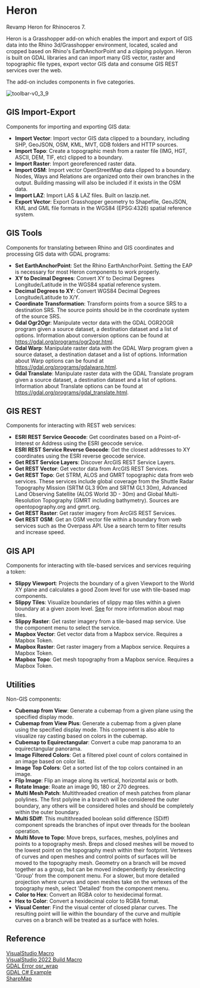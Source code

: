 # Heron

Revamp Heron for Rhinoceros 7.

Heron is a Grasshopper add-on which enables the import and export of GIS data into the Rhino 3d/Grasshopper environment, located, scaled and cropped based on Rhino's EarthAnchorPoint and a clipping polygon.  Heron is built on GDAL libraries and can import many GIS vector, raster and topographic file types, export vector GIS data and consume GIS REST services over the web.

The add-on includes components in five categories.

![toolbar-v0_3_9](https://user-images.githubusercontent.com/13613796/147161114-da93d1f6-5e9b-4884-b33e-4ace94beb404.PNG)

## GIS Import-Export

Components for importing and exporting GIS data:

- **Import Vector**: Import vector GIS data clipped to a boundary, including SHP, GeoJSON, OSM, KML, MVT, GDB folders and HTTP sources.
- **Import Topo**: Create a topographic mesh from a raster file (IMG, HGT, ASCII, DEM, TIF, etc) clipped to a boundary.
- **Import Raster**: Import georeferenced raster data.
- **Import OSM**: Import vector OpenStreetMap data clipped to a boundary. Nodes, Ways and Relations are organized onto their own branches in the output.  Building massing will also be included if it exists in the OSM data.
- **Import LAZ**: Import LAS & LAZ files. Built on laszip.net.
- **Export Vector**: Export Grasshopper geometry to Shapefile, GeoJSON, KML and GML file formats in the WGS84 (EPSG:4326) spatial reference system.

## GIS Tools

Components for translating between Rhino and GIS coordinates and processing GIS data with GDAL programs:

- **Set EarthAnchorPoint**: Set the Rhino EarthAnchorPoint.  Setting the EAP is necessary for most Heron components to work properly.
- **XY to Decimal Degrees**: Convert XY to Decimal Degrees Longitude/Latitude in the WGS84 spatial reference system.
- **Decimal Degrees to XY**: Convert WGS84 Decimal Degrees Longitude/Latitude to X/Y.
- **Coordinate Transformation**: Transform points from a source SRS to a destination SRS. The source points should be in the coordinate system of the source SRS.
- **Gdal Ogr2Ogr**: Manipulate vector data with the GDAL OGR2OGR program given a source dataset, a destination dataset and a list of options. Information about conversion options can be found at https://gdal.org/programs/ogr2ogr.html.
- **Gdal Warp**: Manipulate raster data with the GDAL Warp program given a source dataset, a destination dataset and a list of options. Information about Warp options can be found at https://gdal.org/programs/gdalwarp.html.
- **Gdal Translate**: Manipulate raster data with the GDAL Translate program given a source dataset, a destination dataset and a list of options.  Information about Translate options can be found at https://gdal.org/programs/gdal_translate.html.

## GIS REST

Components for interacting with REST web services:

- **ESRI REST Service Geocode**: Get coordinates based on a Point-of-Interest or Address using the ESRI geocode service.
- **ESRI REST Service Reverse Geocode**: Get the closest addresses to XY coordinates using the ESRI reverse geocode service.
- **Get REST Service Layers**: Discover ArcGIS REST Service Layers.
- **Get REST Vector**: Get vector data from ArcGIS REST Services.
- **Get REST Topo**: Get STRM, ALOS and GMRT topographic data from web services. These services include global coverage from the Shuttle Radar Topography Mission (SRTM GL3 90m and SRTM GL1 30m), Advanced Land Observing Satellite (ALOS World 3D - 30m) and Global Multi-Resolution Topography (GMRT including bathymetry). Sources are opentopography.org and gmrt.org.
- **Get REST Raster**: Get raster imagery from ArcGIS REST Services.
- **Get REST OSM**: Get an OSM vector file within a boundary from web services such as the Overpass API.  Use a search term to filter results and increase speed. 

## GIS API

Components for interacting with tile-based services and services requiring a token:

- **Slippy Viewport**: Projects the boundary of a given Viewport to the World XY plane and calculates a good Zoom level for use with tile-based map components.
- **Slippy Tiles**: Visualize boundaries of slippy map tiles within a given boundary at a given zoom level.  [See](https://en.wikipedia.org/wiki/Tiled_web_map) for more information about map tiles.
- **Slippy Raster**: Get raster imagery from a tile-based map service. Use the component menu to select the service.
- **Mapbox Vector**: Get vector data from a Mapbox service. Requires a Mapbox Token.
- **Mapbox Raster**: Get raster imagery from a Mapbox service. Requires a Mapbox Token.
- **Mapbox Topo**: Get mesh topography from a Mapbox service. Requires a Mapbox Token.

## Utilities

Non-GIS components:

- **Cubemap from View**: Generate a cubemap from a given plane using the specified display mode.
- **Cubemap from View Plus**: Generate a cubemap from a given plane using the specified display mode.  This component is also able to visualize ray casting based on colors in the cubemap.
- **Cubemap to Equirectangular**: Convert a cube map panorama to an equirectangular panorama.
- **Image Filtered Colors**: Get a filtered pixel count of colors contained in an image based on color list.
- **Image Top Colors**: Get a sorted list of the top colors contained in an image.
- **Flip Image**: Flip an image along its vertical, horizontal axis or both.
- **Rotate Image**: Roate an image 90, 180 or 270 degrees.
- **Multi Mesh Patch**: Multithreaded creation of mesh patches from planar polylines. The first polyine in a branch will be considered the outer boundary, any others will be considered holes and should be completely within the outer boundary.
- **Multi SDiff**: This multithreaded boolean solid difference (SDiff) component spreads the branches of input over threads for the boolean operation. 
- **Multi Move to Topo**: Move breps, surfaces, meshes, polylines and points to a topography mesh.  Breps and closed meshes will be moved to the lowest point on the topography mesh within their footprint. Vertexes of curves and open meshes and control points of surfaces will be moved to the topography mesh. Geometry on a branch will be moved together as a group, but can be moved independently by deselecting 'Group' from the component menu. For a slower, but more detailed projection where curves and open meshes take on the vertexes of the topography mesh, select 'Detailed' from the component menu.
- **Color to Hex**: Convert an RGBA color to hexidecimal format.
- **Hex to Color**: Convert a hexidecimal color to RGBA format.
- **Visual Center**: Find the visual center of closed planar curves. The resulting point will lie within the boundary of the curve and multiple curves on a branch will be treated as a surface with holes.

## Reference

[VisualStudio Macro](https://learn.microsoft.com/en-us/cpp/build/reference/common-macros-for-build-commands-and-properties?view=msvc-170)  
[VisualStudio 2022 Build Macro](https://learn.microsoft.com/en-us/cpp/build/reference/common-macros-for-build-commands-and-properties?view=msvc-170)  
[GDAL Error osr_wrap](https://stackoverflow.com/questions/14353502/exception-while-using-gdal-in-c-sharp)  
[GDAL C# Example](https://github.com/OSGeo/gdal/tree/master/swig/csharp/apps)  
[SharpMap](https://github.com/SharpMap/SharpMap)  
